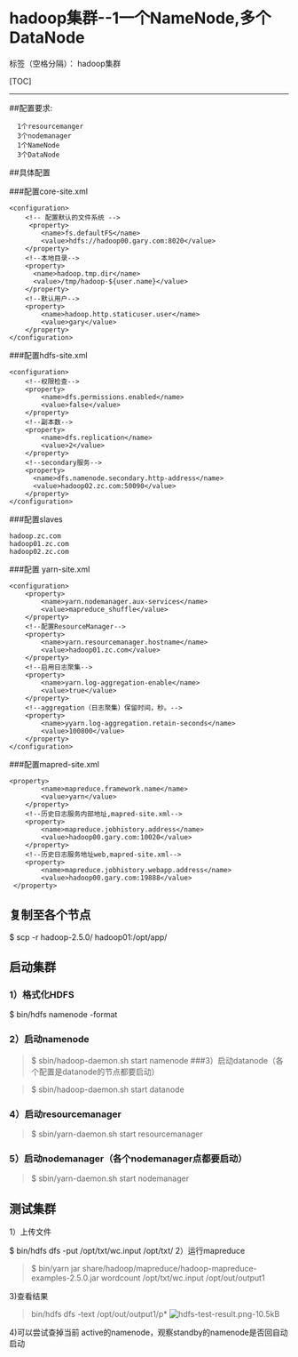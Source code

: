 # hadoop集群--1一个NameNode,多个DataNode 

标签（空格分隔）： hadoop集群


[TOC]

---
##配置要求:
```
  1个resourcemanger
  3个nodemanager
  1个NameNode
  3个DataNode
```
##具体配置

###配置core-site.xml
```
<configuration>
	<!-- 配置默认的文件系统 -->
	 <property>
        <name>fs.defaultFS</name>
        <value>hdfs://hadoop00.gary.com:8020</value>
    </property>
    <!--本地目录-->
    <property>
      <name>hadoop.tmp.dir</name>
      <value>/tmp/hadoop-${user.name}</value>
    </property>
    <!--默认用户-->
    <property>
        <name>hadoop.http.staticuser.user</name>
        <value>gary</value>
    </property>
</configuration>

```
###配置hdfs-site.xml
```
<configuration>
    <!--权限检查-->
    <property>
        <name>dfs.permissions.enabled</name>
        <value>false</value>
    </property>
    <!--副本数-->
    <property>
        <name>dfs.replication</name>
        <value>2</value>
    </property>
    <!--secondary服务-->
    <property>
      <name>dfs.namenode.secondary.http-address</name>
      <value>hadoop02.zc.com:50090</value>
    </property>
</configuration>
```
###配置slaves
```
hadoop.zc.com
hadoop01.zc.com
hadoop02.zc.com

```
###配置 yarn-site.xml
```
<configuration>
    <property>
        <name>yarn.nodemanager.aux-services</name>
        <value>mapreduce_shuffle</value>
    </property>
    <!--配置ResourceManager-->
    <property>
        <name>yarn.resourcemanager.hostname</name>
        <value>hadoop01.zc.com</value>
    </property>
    <!--启用日志聚集-->
    <property>
        <name>yarn.log-aggregation-enable</name>
        <value>true</value>
    </property>
    <!--aggregation（日志聚集）保留时间，秒。-->
    <property>
        <name>yyarn.log-aggregation.retain-seconds</name>
        <value>100800</value>
    </property>
</configuration>
```
###配置mapred-site.xml
```
<property>
        <name>mapreduce.framework.name</name>
        <value>yarn</value>
    </property>
    <!--历史日志服务内部地址,mapred-site.xml-->
    <property>
        <name>mapreduce.jobhistory.address</name>
        <value>hadoop00.gary.com:10020</value>
    </property>
    <!--历史日志服务地址web,mapred-site.xml-->
    <property>
        <name>mapreduce.jobhistory.webapp.address</name>
        <value>hadoop00.gary.com:19888</value>
 </property>
```
## 复制至各个节点
 $ scp -r hadoop-2.5.0/ hadoop01:/opt/app/
## 启动集群
### 1）格式化HDFS

$ bin/hdfs namenode -format

### 2）启动namenode

>  $ sbin/hadoop-daemon.sh start namenode
###3）启动datanode（各个配置是datanode的节点都要启动）

>  $ sbin/hadoop-daemon.sh start datanode
 
### 4）启动resourcemanager

> $ sbin/yarn-daemon.sh start resourcemanager

### 5）启动nodemanager（各个nodemanager点都要启动）

> $ sbin/yarn-daemon.sh start nodemanager

## 测试集群

1）上传文件

$ bin/hdfs dfs -put /opt/txt/wc.input /opt/txt/
2）运行mapreduce
> $ bin/yarn jar share/hadoop/mapreduce/hadoop-mapreduce-examples-2.5.0.jar wordcount /opt/txt/wc.input /opt/out/output1

3)查看结果
> bin/hdfs dfs -text /opt/out/output1/p*
![hdfs-test-result.png-10.5kB][2]

4)可以尝试查掉当前 active的namenode，观察standby的namenode是否回自动启动


  [1]: http://static.zybuluo.com/Great-Chinese/km3tzpog2fwjg9u887n348oe/hdfs%20jps%2002.png
  [2]: http://static.zybuluo.com/Great-Chinese/t79c8k2c1lwpd2qugkqm83zb/yarn-test-result.png